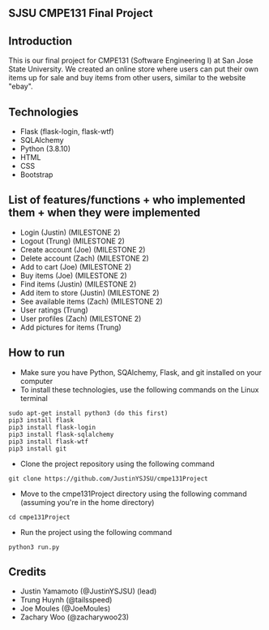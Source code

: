 ## SJSU CMPE131 Final Project

## Introduction
This is our final project for CMPE131 (Software Engineering I) at
San Jose State University. We created an online store where users 
can put their own items up for sale and buy items from other users, similar 
to the website "ebay". 

## Technologies
- Flask (flask-login, flask-wtf)
- SQLAlchemy
- Python (3.8.10)
- HTML
- CSS
- Bootstrap

## List of features/functions + who implemented them + when they were implemented
- Login (Justin) (MILESTONE 2)
- Logout (Trung) (MILESTONE 2)
- Create account (Joe) (MILESTONE 2)
- Delete account (Zach) (MILESTONE 2)
- Add to cart (Joe) (MILESTONE 2)
- Buy items (Joe) (MILESTONE 2)
- Find items (Justin) (MILESTONE 2)
- Add item to store (Justin) (MILESTONE 2)
- See available items (Zach) (MILESTONE 2)
- User ratings (Trung)
- User profiles (Zach) (MILESTONE 2)
- Add pictures for items (Trung)

## How to run
- Make sure you have Python, SQAlchemy, Flask, and git installed on your computer
- To install these technologies, use the following commands on the Linux terminal
```
sudo apt-get install python3 (do this first)
pip3 install flask
pip3 install flask-login
pip3 install flask-sqlalchemy
pip3 install flask-wtf
pip3 install git
```
- Clone the project repository using the following command
```
git clone https://github.com/JustinYSJSU/cmpe131Project
```
- Move to the cmpe131Project directory using the following command (assuming you're in the home directory)
```
cd cmpe131Project
```
- Run the project using the following command
```
python3 run.py
```

## Credits
- Justin Yamamoto (@JustinYSJSU) (lead)
- Trung Huynh (@tailsspeed)
- Joe Moules (@JoeMoules)
- Zachary Woo (@zacharywoo23)
